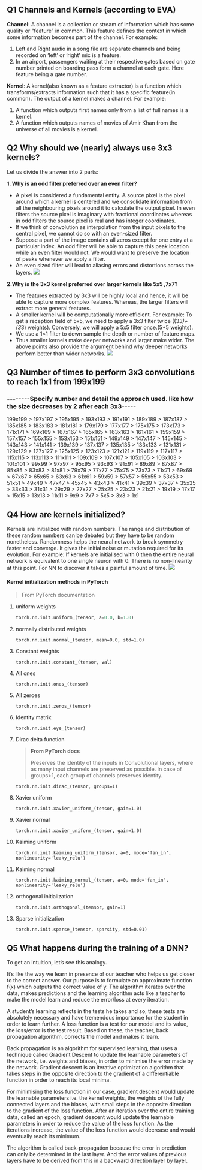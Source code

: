## Q1 Channels and Kernels (according to EVA)
**Channel**: A channel is a collection or stream of information which has some quality or “feature” in common.
This feature defines the context in which some information becomes part of the channel.
For example: 
1. Left and Right audio in a song file are separate channels and being recorded on ‘left’ or ‘right’ mic is a feature.
2. In an airport, passengers waiting at their respective gates based on gate number printed on boarding pass form a channel at each gate. Here feature being a gate number.

**Kernel**: A kernel(also known as a feature extractor) is a function which transforms/extracts information such that it has a specific feature(in common).
The output of a kernel makes a channel.
For example:
1. A function which outputs first names only from a list of full names is a kernel.
2. A function which outputs names of movies of Amir Khan from the universe of all movies is a kernel.



## Q2 Why should we (nearly) always use 3x3 kernels?

Let us divide the answer into 2 parts:

**1. Why is an odd filter preferred over an even filter?**
- A pixel is considered a fundamental entity. A source pixel is the pixel around which a kernel is centered and we consolidate information from all the neighbouring pixels around it to calculate the output pixel. In even filters the source pixel is imaginary with fractional coordinates whereas in odd filters the source pixel is real and has integer coordinates.
- If we think of convolution as interpolation from the input pixels to the central pixel, we cannot do so with an even-sized filter.
- Suppose a part of the image contains all zeros except for one entry at a particular index. An odd filter will be able to capture this peak location while an even filter would not. We would want to preserve the location of peaks whenever we apply a filter.
- An even sized filter will lead to aliasing errors and distortions across the layers.
![](https://i.stack.imgur.com/YDusp.png)

**2.Why is the 3x3 kernel preferred over larger kernels like 5x5 ,7x7?**
- The features extracted by 3x3 will be highly local and hence, it will be able to capture more complex features. Whereas, the larger filters will extract more general features.
- A smaller kernel will be computationally more efficient. For example: To get a reception field of 5x5, we need to apply a 3x3 filter twice ((3*3)+(3*3) weights). Conversely, we will apply a 5x5 filter once.(5*5 weights).
- We use a 1×1 filter to down sample the depth or number of feature maps.
- Thus smaller kernels make deeper networks and larger make wider. The above points also provide the argument behind why deeper networks perform better than wider networks.
![](https://i.kym-cdn.com/photos/images/newsfeed/000/531/557/a88.jpg)




## Q3 Number of times to perform 3x3 convolutions to reach 1x1 from 199x199

### --------Specify number and detail the approach used. like how the size decreases by 2 after each 3x3-----

199x199 > 197x197 > 195x195 > 193x193 > 191x191 > 189x189 > 187x187 > 185x185 > 183x183 > 181x181 > 179x179 > 177x177 > 175x175 > 173x173 > 171x171 > 169x169 > 167x167 > 165x165 > 163x163 > 161x161 > 159x159 > 157x157 > 155x155 > 153x153 > 151x151 > 149x149 > 147x147 > 145x145 > 143x143 > 141x141 > 139x139 > 137x137 > 135x135 > 133x133 > 131x131 > 129x129 > 127x127 > 125x125 > 123x123 > 121x121 > 119x119 > 117x117 > 115x115 > 113x113 > 111x111 > 109x109 > 107x107 > 105x105 > 103x103 > 101x101 > 99x99 > 97x97 > 95x95 > 93x93 > 91x91 > 89x89 > 87x87 > 85x85 > 83x83 > 81x81 > 79x79 > 77x77 > 75x75 > 73x73 > 71x71 > 69x69 > 67x67 > 65x65 > 63x63 > 61x61 > 59x59 > 57x57 > 55x55 > 53x53 > 51x51 > 49x49 > 47x47 > 45x45 > 43x43 > 41x41 > 39x39 > 37x37 > 35x35 > 33x33 > 31x31 > 29x29 > 27x27 > 25x25 > 23x23 > 21x21 > 19x19 > 17x17 > 15x15 > 13x13 > 11x11 > 9x9 > 7x7 > 5x5 > 3x3 > 1x1

## Q4 How are kernels initialized? 

Kernels are initialized with random numbers. The range and distribution of these random numbers can be debated but they have to be random nonetheless.
Randomness helps the neural network to break symmetry faster and converge. It gives the initial noise or mutation required for its evolution.
For example: If kernels are initialised with 0 then the entire neural network is equivalent to one single neuron with 0. There is no non-linearity at this point. For NN to discover it takes a painful amount of time.
![](https://miro.medium.com/max/450/1*_wS_ul0act9fCT-b7SuONQ.png)


#### Kernel initialization methods in PyTorch

> From PyTorch documentation

1. uniform weights

   ```py
   torch.nn.init.uniform_(tensor, a=0.0, b=1.0)
   ```

2. normally distributed weights

   ```
   torch.nn.init.normal_(tensor, mean=0.0, std=1.0)
   ```

3. Constant weights

   ```
   torch.nn.init.constant_(tensor, val)
   ```

4. All ones

   ```
   torch.nn.init.ones_(tensor)
   ```

5. All zeroes

   ```
   torch.nn.init.zeros_(tensor)
   ```

6. Identity matrix

   ```
   torch.nn.init.eye_(tensor)
   ```

7. Dirac delta function

   > **From PyTorch docs**
   >
   > Preserves the identity of the inputs in Convolutional layers, where as many input channels are preserved as possible. In case of groups>1, each group of channels preserves identity.

   ```
   torch.nn.init.dirac_(tensor, groups=1)
   ```

8. Xavier uniform

   ```
   torch.nn.init.xavier_uniform_(tensor, gain=1.0)
   ```

9. Xavier normal

   ```
   torch.nn.init.xavier_uniform_(tensor, gain=1.0)
   ```

10. Kaiming uniform

    ```
    torch.nn.init.kaiming_uniform_(tensor, a=0, mode='fan_in', nonlinearity='leaky_relu')
    ```

11. Kaiming normal

    ```
    torch.nn.init.kaiming_normal_(tensor, a=0, mode='fan_in', nonlinearity='leaky_relu')
    ```

12. orthogonal initialization

    ```
    torch.nn.init.orthogonal_(tensor, gain=1)
    ```

13. Sparse initialization

    ```
    torch.nn.init.sparse_(tensor, sparsity, std=0.01)
    ```

## Q5 What happens during the training of a DNN?

To get an intuition, let’s see this analogy.

It’s like the way we learn in presence of our teacher who helps us get closer to the correct answer. Our purpose is to formulate an approximate function f(x) which outputs the correct value of y. The algorithm iterates over the data, makes predictions and the learning algorithm acts like a teacher to make the model learn and reduce the error/loss at every iteration.

A student’s learning reflects in the tests he takes and so, these tests are absolutely necessary and have tremendous importance for the student in order to learn further. A loss function is a test for our model and its value, the loss/error is the test result. Based on these, the teacher, back propagation algorithm, corrects the model and makes it learn.

Back propagation is an algorithm for supervised learning, that uses a technique called Gradient Descent to update the learnable parameters of the network, i.e. weights and biases, in order to minimise the error made by the network. Gradient descent is an iterative optimization algorithm that takes steps in the opposite direction to the gradient of a differentiable function in order to reach its local minima.

For minimising the loss function in our case, gradient descent would update the learnable parameters i.e. the kernel weights, the weights of the fully connected layers and the biases, with small steps in the opposite direction to the gradient of the loss function. After an iteration over the entire training data, called an epoch, gradient descent would update the learnable parameters in order to reduce the value of the loss function. As the iterations increase, the value of the loss function would decrease and would eventually reach its minimum.

The algorithm is called back-propagation because the error in prediction can only be determined in the last layer. And the error values of previous layers have to be derived from this in a backward direction layer by layer.